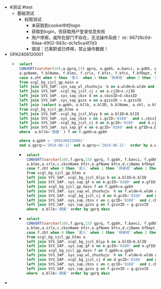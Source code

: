- #测试 #test
	- 基础测试
		- 权限测试
			- 未获取到cookie中的login
			- 获取到login，但获取用户登录信息失败
			- 用户停用，或所在部门不存在，无法操作系统！
			  id:: 66726c0d-9daa-4902-843c-dc1e5ca4f7d3
			- 错误：已离职或已停用，禁止操作数据！
- GPA2406120001
	- ```sql
	   select 
	   CONVERT(varchar(10),a.gprq,23) gprq, a.gpbh, a.banci, a.gdbh, a.wldm, b.wlName, c.cjName, d.cbzxName, a.gxh,
	   a.gxName, f.blName, f.blms, f.zrlx, f.bfzr, f.bfcs, f.bfDept, f.shl,
	   case a.zht when 0 then '录入' when 1 then '待审核' when 2 then '已审核'  when 8 then '已取消' when 9 then '已删除' end zht
	   from scgl_bg_sjcl_gp_main a  
	   left join SYS_SAP..sys_sap_wl_zhushuju  b on a.wldm=b.wldm and a.gcID=b.gcID 
	   left join SYS_SAP..scgl_bg_jczl_cj c on a.cjID=c.cjID  
	   left join SYS_SAP..sys_sap_cbzx d on a.cbzxID=d.cbzxID  
	   left join SYS_SAP..sys_sap_gzzx e on a.gzzxID = e.gzzxID   
	   left join (select a.gpbh, a.bllb, a.blID, b.blName, a.shl, a.blms, c.cbzxName bfzr, d.cjName bfDept, e.gfName bfcs, a.zrlx
	   from scgl_bg_sjcl_gp_blmx a
	   left join SYS_SAP..scgl_bg_jczl_blyy b on a.blID=b.blID 
	   left join SYS_SAP..sys_sap_cbzx c on c.gcID='8160'  and c.cbzxID=a.bfzr
	   left join SYS_SAP..scgl_bg_jczl_cj d on d.gcID='8160'  and d.cjID=a.bfDept
	   left join SYS_SAP..sys_sap_gf e on e.gcID='8160' and e.gfID=a.bfcs
	   where  a.bllb='报废' ) f on f.gpbh=a.gpbh
	  
	   where a.gpbh = 'GPA2406120001'
	   and a.gprq>='2024-06-11' and a.gprq<='2024-06-11'  order by a.whrq desc  
	  ```
		- ```sql
		   select 
		   CONVERT(varchar(10),f.gprq,23) gprq, f.gpbh, f.banci, f.gdbh, f.wldm, h.wlName,d.cjName, c.cbzxName,f.gxh,f.gxName,b.blName,
		   a.blms,a.zrlx,c.cbzxName bfzr,e.gfName bfcs,d.cjName bfDept,a.shl,
		   case f.zht when 0 then '录入' when 1 then '待审核' when 2 then '已审核'  when 8 then '已取消' when 9 then '已删除' end zht
		   from scgl_bg_sjcl_gp_blmx a
		   left join SYS_SAP..scgl_bg_jczl_blyy b on a.blID=b.blID 
		   left join SYS_SAP..sys_sap_gf e on e.gcID='8160' and e.gfID=a.bfcs
		   left join scgl_bg_sjcl_gp_main f on f.gpbh=a.gpbh
		   left join SYS_SAP..sys_sap_wl_zhushuju  h on f.wldm=h.wldm and f.gcID=h.gcID 
		   left join SYS_SAP..scgl_bg_jczl_cj d on d.gcID='8160'  and d.cjID=a.bfDept and d.cjID=f.cjID
		   left join SYS_SAP..sys_sap_cbzx c on c.gcID='8160'  and c.cbzxID=a.bfzr and f.cbzxID=c.cbzxID
		   left join SYS_SAP..sys_sap_gzzx g on f.gzzxID = g.gzzxID
		   where  a.bllb='报废' order by gprq desc
		  ```
		- ```sql
		   select 
		   CONVERT(varchar(10),f.gprq,23) gprq, f.gpbh, f.banci, f.gdbh, f.wldm, h.wlName,d.cjName, c.cbzxName,f.gxh,f.gxName,b.blName,
		   a.blms,a.zrlx,c.cbzxName bfzr,e.gfName bfcs,d.cjName bfDept,a.shl,
		   case f.zht when 0 then '录入' when 1 then '待审核' when 2 then '已审核'  when 8 then '已取消' when 9 then '已删除' end zht
		   from scgl_bg_sjcl_gp_blmx a
		   left join SYS_SAP..scgl_bg_jczl_blyy b on a.blID=b.blID 
		   left join SYS_SAP..sys_sap_gf e on e.gcID='8160' and e.gfID=a.bfcs
		   left join scgl_bg_sjcl_gp_main f on f.gpbh=a.gpbh
		   left join SYS_SAP..sys_sap_wl_zhushuju  h on f.wldm=h.wldm and f.gcID=h.gcID 
		   left join SYS_SAP..scgl_bg_jczl_cj d on d.gcID='8160'  and d.cjID=a.bfDept and d.cjID=f.cjID
		   left join SYS_SAP..sys_sap_cbzx c on c.gcID='8160'  and c.cbzxID=a.bfzr and f.cbzxID=c.cbzxID
		   left join SYS_SAP..sys_sap_gzzx g on f.gzzxID = g.gzzxID
		   where  a.bllb='报废' order by gprq desc
		  ```
-